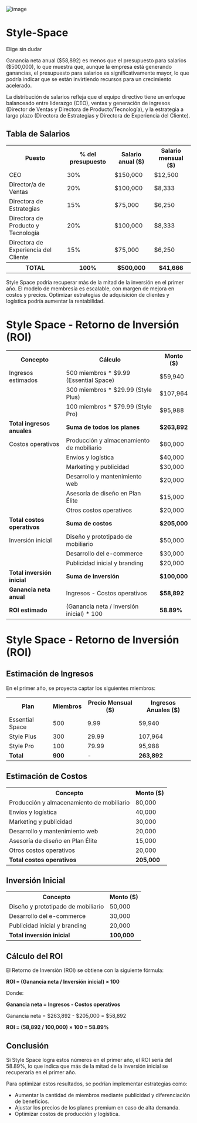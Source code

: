 ![image](https://github.com/user-attachments/assets/c82559d7-f83e-4184-bea8-ffd51e613035)

# Style-Space
Elige sin dudar
<!DOCTYPE html>
<html lang="es">
<head>
    <meta charset="UTF-8">
    <meta name="viewport" content="width=device-width, initial-scale=1.0">
Ganancia neta anual ($58,892) es menos que el presupuesto para salarios ($500,000), lo que muestra que, aunque la empresa está generando ganancias, el presupuesto para salarios es significativamente mayor, lo que podría indicar que se están invirtiendo recursos para un crecimiento acelerado.

La distribución de salarios refleja que el equipo directivo tiene un enfoque balanceado entre liderazgo (CEO), ventas y generación de ingresos (Director de Ventas y Directora de Producto/Tecnología), y la estrategia a largo plazo (Directora de Estrategias y Directora de Experiencia del Cliente).
</head>
<body>
    <h2>Tabla de Salarios</h2>
    <table>
        <tr>
            <th>Puesto</th>
            <th>% del presupuesto</th>
            <th>Salario anual ($)</th>
            <th>Salario mensual ($)</th>
        </tr>
        <tr>
            <td>CEO</td>
            <td>30%</td>
            <td>$150,000</td>
            <td>$12,500</td>
        </tr>
        <tr>
            <td>Director/a de Ventas</td>
            <td>20%</td>
            <td>$100,000</td>
            <td>$8,333</td>
        </tr>
        <tr>
            <td>Directora de Estrategias</td>
            <td>15%</td>
            <td>$75,000</td>
            <td>$6,250</td>
        </tr>
        <tr>
            <td>Directora de Producto y Tecnología</td>
            <td>20%</td>
            <td>$100,000</td>
            <td>$8,333</td>
        </tr>
        <tr>
            <td>Directora de Experiencia del Cliente</td>
            <td>15%</td>
            <td>$75,000</td>
            <td>$6,250</td>
        </tr>
        <tr>
            <th>TOTAL</th>
            <th>100%</th>
            <th>$500,000</th>
            <th>$41,666</th>
        </tr>
    </table>
</body>
</html>
<!DOCTYPE html>
<html lang="es">
<head>
    <meta charset="UTF-8">
    <meta name="viewport" content="width=device-width, initial-scale=1.0">
    <!DOCTYPE html>
<html lang="es">
<head>
    <meta charset="UTF-8">
    <meta name="viewport" content="width=device-width, initial-scale=1.0">

<!DOCTYPE html>
<html lang="es">
<head>
    <meta charset="UTF-8">
    <meta name="viewport" content="width=device-width, initial-scale=1.0">
         
    
Style Space podría recuperar más de la mitad de la inversión en el primer año.
El modelo de membresía es escalable, con margen de mejora en costos y precios.
Optimizar estrategias de adquisición de clientes y logística podría aumentar la rentabilidad.
    
</head>
<body>
    <h1>Style Space - Retorno de Inversión (ROI)</h1> 
    <table>
        <tr>
            <th>Concepto</th>
            <th>Cálculo</th>
            <th>Monto ($)</th>
        </tr>
        <tr><td>Ingresos estimados</td><td>500 miembros * $9.99 (Essential Space)</td><td>$59,940</td></tr>
        <tr><td></td><td>300 miembros * $29.99 (Style Plus)</td><td>$107,964</td></tr>
        <tr><td></td><td>100 miembros * $79.99 (Style Pro)</td><td>$95,988</td></tr>
        <tr><td><strong>Total ingresos anuales</strong></td><td><strong>Suma de todos los planes</strong></td><td><strong>$263,892</strong></td></tr>        
        <tr><td>Costos operativos</td><td>Producción y almacenamiento de mobiliario</td><td>$80,000</td></tr>
        <tr><td></td><td>Envíos y logística</td><td>$40,000</td></tr>
        <tr><td></td><td>Marketing y publicidad</td><td>$30,000</td></tr>
        <tr><td></td><td>Desarrollo y mantenimiento web</td><td>$20,000</td></tr>
        <tr><td></td><td>Asesoría de diseño en Plan Élite</td><td>$15,000</td></tr>
        <tr><td></td><td>Otros costos operativos</td><td>$20,000</td></tr>
        <tr><td><strong>Total costos operativos</strong></td><td><strong>Suma de costos</strong></td><td><strong>$205,000</strong></td></tr>    
        <tr><td>Inversión inicial</td><td>Diseño y prototipado de mobiliario</td><td>$50,000</td></tr>
        <tr><td></td><td>Desarrollo del e-commerce</td><td>$30,000</td></tr>
        <tr><td></td><td>Publicidad inicial y branding</td><td>$20,000</td></tr>
        <tr><td><strong>Total inversión inicial</strong></td><td><strong>Suma de inversión</strong></td><td><strong>$100,000</strong></td></tr>   
        <tr><td><strong>Ganancia neta anual</strong></td><td>Ingresos - Costos operativos</td><td><strong>$58,892</strong></td></tr>
        <tr><td><strong>ROI estimado</strong></td><td>(Ganancia neta / Inversión inicial) * 100</td><td><strong>58.89%</strong></td></tr>
    </table>
</body>
</html>

<!DOCTYPE html>
<html lang="es">
<head>
    <meta charset="UTF-8">
    <meta name="viewport" content="width=device-width, initial-scale=1.0">
</head>
<body>
    <h1>Style Space - Retorno de Inversión (ROI)</h1> 
    <h2>Estimación de Ingresos</h2>
    <p>En el primer año, se proyecta captar los siguientes miembros:</p>
    <table>
        <tr>
            <th>Plan</th>
            <th>Miembros</th>
            <th>Precio Mensual ($)</th>
            <th>Ingresos Anuales ($)</th>
        </tr>
        <tr><td>Essential Space</td><td>500</td><td>9.99</td><td>59,940</td></tr>
        <tr><td>Style Plus</td><td>300</td><td>29.99</td><td>107,964</td></tr>
        <tr><td>Style Pro</td><td>100</td><td>79.99</td><td>95,988</td></tr>
        <tr><td><strong>Total</strong></td><td><strong>900</strong></td><td>-</td><td><strong>263,892</strong></td></tr>
    </table>
    <h2>Estimación de Costos</h2>
    <table>
        <tr>
            <th>Concepto</th>
            <th>Monto ($)</th>
        </tr>
        <tr><td>Producción y almacenamiento de mobiliario</td><td>80,000</td></tr>
        <tr><td>Envíos y logística</td><td>40,000</td></tr>
        <tr><td>Marketing y publicidad</td><td>30,000</td></tr>
        <tr><td>Desarrollo y mantenimiento web</td><td>20,000</td></tr>
        <tr><td>Asesoría de diseño en Plan Élite</td><td>15,000</td></tr>
        <tr><td>Otros costos operativos</td><td>20,000</td></tr>
        <tr><td><strong>Total costos operativos</strong></td><td><strong>205,000</strong></td></tr>
    </table>
    <h2>Inversión Inicial</h2>
    <table>
        <tr>
            <th>Concepto</th>
            <th>Monto ($)</th>
        </tr>
        <tr><td>Diseño y prototipado de mobiliario</td><td>50,000</td></tr>
        <tr><td>Desarrollo del e-commerce</td><td>30,000</td></tr>
        <tr><td>Publicidad inicial y branding</td><td>20,000</td></tr>
        <tr><td><strong>Total inversión inicial</strong></td><td><strong>100,000</strong></td></tr>
    </table>
    <h2>Cálculo del ROI</h2>
    <p>El Retorno de Inversión (ROI) se obtiene con la siguiente fórmula:</p>
    <p><strong>ROI = (Ganancia neta / Inversión inicial) × 100</strong></p>
    <p>Donde:</p>
    <p><strong>Ganancia neta = Ingresos - Costos operativos</strong></p>
    <p>Ganancia neta = $263,892 - $205,000 = $58,892</p>
    <p><strong>ROI = (58,892 / 100,000) × 100 = 58.89%</strong></p>
    <h2>Conclusión</h2>
    <p>Si Style Space logra estos números en el primer año, el ROI sería del 58.89%, lo que indica que más de la mitad de la inversión inicial se recuperaría en el primer año.</p>
    <p>Para optimizar estos resultados, se podrían implementar estrategias como:</p>
    <ul>
        <li>Aumentar la cantidad de miembros mediante publicidad y diferenciación de beneficios.</li>
        <li>Ajustar los precios de los planes premium en caso de alta demanda.</li>
        <li>Optimizar costos de producción y logística.</li>
    </ul>
</body>
</html>
